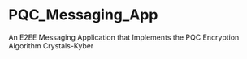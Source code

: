 # PQC_Messaging_App
An E2EE Messaging Application that Implements the PQC Encryption Algorithm Crystals-Kyber
